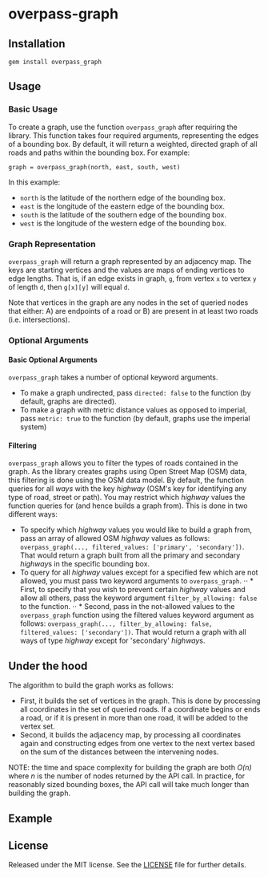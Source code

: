 # overpass-graph

## Installation
`gem install overpass_graph`

## Usage
### Basic Usage
To create a graph, use the function `overpass_graph` after requiring the library.
This function takes four required arguments, representing the edges of a bounding box. By default, it will return a weighted, directed graph of all roads and paths within the bounding box.
For example:
```
graph = overpass_graph(north, east, south, west)
```
In this example:
* `north` is the latitude of the northern edge of the bounding box.
* `east` is the longitude of the eastern edge of the bounding box.
* `south` is the latitude of the southern edge of the bounding box.
* `west` is the longitude of the western edge of the bounding box.

### Graph Representation
`overpass_graph` will return a graph represented by an adjacency map. The keys are starting vertices and the values are maps of ending vertices to edge lengths. That is, if an edge exists in graph, `g`, from vertex `x` to vertex `y` of length `d`, then `g[x][y]` will equal `d`.

Note that vertices in the graph are any nodes in the set of queried nodes that either: A) are endpoints of a road or B) are present in at least two roads (i.e. intersections).

### Optional Arguments
#### Basic Optional Arguments
`overpass_graph` takes a number of optional keyword arguments. 
* To make a graph undirected, pass `directed: false` to the function (by default, graphs are directed).
* To make a graph with metric distance values as opposed to imperial, pass `metric: true` to the function (by default, graphs use the imperial system)

#### Filtering
`overpass_graph` allows you to filter the types of roads contained in the graph. As the library creates graphs using Open Street Map (OSM) data, this filtering is done using the OSM data model. By default, the function queries for all *ways* with the key *highway* (OSM's key for identifying any type of road, street or path). You may restrict which *highway* values the function queries for (and hence builds a graph from). This is done in two different ways:
* To specify which *highway* values you would like to build a graph from, pass an array of allowed OSM *highway* values as follows: `overpass_graph(..., filtered_values: ['primary', 'secondary'])`. That would return a graph built from all the primary and secondary *highway*s in the specific bounding box.
* To query for all *highway* values except for a specified few which are not allowed, you must pass two keyword arguments to `overpass_graph`. 
⋅⋅ * First, to specify that you wish to prevent certain *highway* values and allow all others, pass the keyword argument `filter_by_allowing: false` to the function. 
⋅⋅ * Second, pass in the not-allowed values to the `overpass_graph` function using the filtered values keyword argument as follows: `overpass_graph(..., filter_by_allowing: false, filtered_values: ['secondary'])`. That would return a graph with all ways of type *highway* except for 'secondary' *highway*s.

## Under the hood
The algorithm to build the graph works as follows:
* First, it builds the set of vertices in the graph. This is done by processing all coordinates in the set of queried roads. If a coordinate begins or ends a road, or if it is present in more than one road, it will be added to the vertex set.
* Second, it builds the adjacency map, by processing all coordinates again and constructing edges from one vertex to the next vertex based on the sum of the distances between the intervening nodes.

NOTE: the time and space complexity for building the graph are both *O(n)* where *n* is the number of nodes returned by the API call. In practice, for reasonably sized bounding boxes, the API call will take much longer than building the graph.

## Example

## License
Released under the MIT license. See the [LICENSE](https://github.com/samlawhon/overpass-graph/blob/master/LICENSE.txt) file for further details.